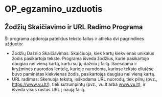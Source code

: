 # OP_egzamino_uzduotis
## Žodžių Skaičiavimo ir URL Radimo Programa
Ši programa apdoroja pateiktus teksto failus ir atlieka dvi pagrindines užduotis:  
- Žodžių Dažnio Skaičiavimas: Skaičiuoja, kiek kartų kiekvienas unikalus žodis pasikartoja tekste. Programa išveda žodžius, kurie pasikartojo daugiau nei vieną kartą, kartu su jų dažniu į failą. Išvesdama ir kryžminės nuorodos lentelę, kurioje nurodoma, kuriose teksto eilutėse buvo paminėtas kiekvienas žodis, pasikartojęs daugiau nei vieną kartą.
- URL radimas: Skenuoja tekstą, ieškodama URL nuorodų, tiek pilnų (pvz., https://www.vu.lt/), tiek sutrumpintų (pvz., vu.lt arba www.vu.lt), ir išveda visus rastus URL į naują failą. 

